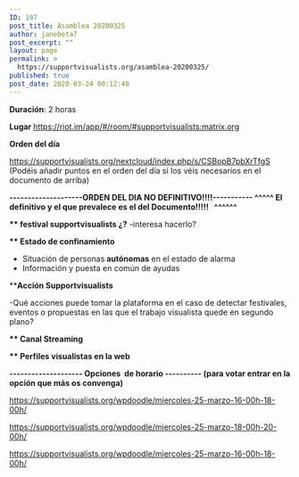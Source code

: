 ```yaml
---
ID: 197
post_title: Asamblea 20200325
author: janebeta7
post_excerpt: ""
layout: page
permalink: >
  https://supportvisualists.org/asamblea-20200325/
published: true
post_date: 2020-03-24 00:12:48
---
```

<strong>Duración</strong>: 2 horas

<strong>Lugar </strong><a href="https://riot.im/app/#/room/#supportvisualists:matrix.org">https://riot.im/app/#/room/#supportvisualists:matrix.org</a>

<strong>Orden del día</strong>

<a href="https://supportvisualists.org/nextcloud/index.php/s/CSBopB7pbXrTfgS">https://supportvisualists.org/nextcloud/index.php/s/CSBopB7pbXrTfgS</a>
(Podéis añadir puntos en el orden del día si los véis necesarios en el documento de arriba)

<strong>--------------------ORDEN DEL DIA NO DEFINITIVO!!!!-----------
^^^^^ El definitivo y el que prevalece es el del Documento!!!!!   ^^^^^^
</strong>

<strong>** festival supportvisualists ¿?</strong>
-interesa hacerlo?

<strong>** Estado de confinamiento</strong>
- Situación de personas<strong> autónomas</strong> en el estado de alarma
- Información y puesta en común de ayudas

**<strong>Acción Supportvisualists</strong>

-Qué acciones puede tomar la plataforma en el caso de detectar festivales, eventos o propuestas en las que el trabajo visualista quede en segundo plano?

<strong>** Canal Streaming</strong>

<strong>** Perfiles visualistas en la web</strong>

<strong>-------------------- Opciones  de horario ----------
(para votar entrar en la opción que más os convenga)
</strong>

https://supportvisualists.org/wpdoodle/miercoles-25-marzo-16-00h-18-00h/

https://supportvisualists.org/wpdoodle/miercoles-25-marzo-18-00h-20-00h/

https://supportvisualists.org/wpdoodle/miercoles-25-marzo-16-00h-18-00h/